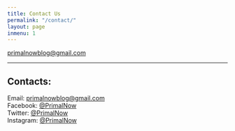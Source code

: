 ```yaml
---
title: Contact Us
permalink: "/contact/"
layout: page
inmenu: 1
---
```


primalnowblog@gmail.com

----


  <div class='foot-section'>
      <h2 class='label'>
        Contacts:
      </h2>
      <div class='section'>
        <div class='foot-contact'>Email: <a href="mailto:primalnowblog@gmail.com" target="_blank">primalnowblog@gmail.com</a></div>
        <div class='foot-contact'>Facebook: <a href="http://fb.com/primalnow" target="_blank">@PrimalNow</a></div>
        <div class='foot-contact'>Twitter: <a href="http://twitter.com/primalnow" target="_blank">@PrimalNow</a></div>
        <div class='foot-contact'>Instagram: <a href="http://instagram.com/primalnow" target="_blank">@PrimalNow</a></div>
      </div>
  </div>
